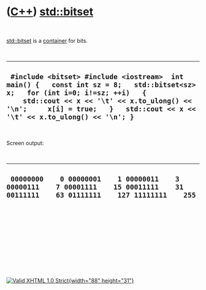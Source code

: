 



 

 

 

 

 

([C++](Cpp.htm)) [std::bitset](CppBitset.htm)
=============================================

 

[std::bitset](CppBitset.htm) is a [container](CppContainer.htm) for
bits.

 

  --------------------------------------------------------------------------------------------------------------------------------------------------------------------------------------------------------------------------------------------------------------
  ` #include <bitset> #include <iostream>  int main() {   const int sz = 8;   std::bitset<sz> x;   for (int i=0; i!=sz; ++i)   {     std::cout << x << '\t' << x.to_ulong() << '\n';     x[i] = true;   }   std::cout << x << '\t' << x.to_ulong() << '\n'; }`
  --------------------------------------------------------------------------------------------------------------------------------------------------------------------------------------------------------------------------------------------------------------

 

Screen output:

 

  -----------------------------------------------------------------------------------------------------------------------------------------
  ` 00000000    0 00000001    1 00000011    3 00000111    7 00001111    15 00011111    31 00111111    63 01111111    127 11111111    255`
  -----------------------------------------------------------------------------------------------------------------------------------------

 

 

 

 

 





 

[![Valid XHTML 1.0 Strict](valid-xhtml10.png){width="88"
height="31"}](http://validator.w3.org/check?uri=referer)
